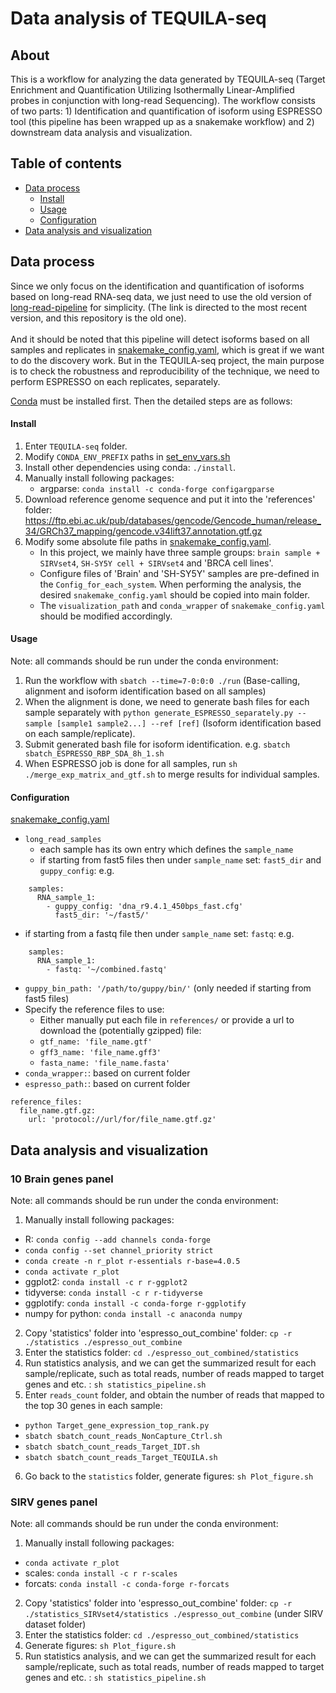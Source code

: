 # Data analysis of TEQUILA-seq

## About

This is a workflow for analyzing the data generated by TEQUILA-seq (Target Enrichment and Quantification Utilizing Isothermally Linear-Amplified probes in conjunction with long-read Sequencing). The workflow consists of two parts: 1) Identification and quantification of isoform using ESPRESSO tool (this pipeline has been wrapped up as a snakemake workflow) and 2) downstream data analysis and visualization. 


## Table of contents

* [Data process](#data-process)
  + [Install](#install)
  + [Usage](#usage)
  + [Configuration](#configuration)
* [Data analysis and visualization](#data-analysis-and-visualization)


## Data process

Since we only focus on the identification and quantification of isoforms based on long-read RNA-seq data, we just need to use the old version of [long-read-pipeline](https://github.com/Xinglab/long-read-pipeline/) for simplicity. (The link is directed to the most recent version, and this repository is the old one). <br/><br/>
And it should be noted that this pipeline will detect isoforms based on all samples and replicates in [snakemake_config.yaml](snakemake_config.yaml), which is great if we want to do the discovery work. But in the TEQUILA-seq project, the main purpose is to check the robustness and reproducibility of the technique, we need to perform ESPRESSO on each replicates, separately. <br/>

[Conda](https://docs.conda.io/projects/conda/en/latest/user-guide/install/linux.html) must be installed first. Then the detailed steps are as follows:

#### Install

1. Enter `TEQUILA-seq` folder.
2. Modify `CONDA_ENV_PREFIX` paths in [set_env_vars.sh](set_env_vars.sh)
3. Install other dependencies using conda: `./install`.
4. Manually install following packages:
    + argparse: `conda install -c conda-forge configargparse`
5. Download reference genome sequence and put it into the 'references' folder: https://ftp.ebi.ac.uk/pub/databases/gencode/Gencode_human/release_34/GRCh37_mapping/gencode.v34lift37.annotation.gtf.gz
6. Modify some absolute file paths in [snakemake_config.yaml](snakemake_config.yaml).
    + In this project, we mainly have three sample groups: `brain sample + SIRVset4`, `SH-SY5Y cell + SIRVset4` and 'BRCA cell lines'.
    + Configure files of 'Brain' and 'SH-SY5Y' samples are pre-defined in the `Config_for_each_system`. When performing the analysis, the desired `snakemake_config.yaml` should be copied into main folder.
    + The `visualization_path` and `conda_wrapper` of `snakemake_config.yaml` should be modified accordingly.

#### Usage

Note: all commands should be run under the conda environment: 
1. Run the workflow with `sbatch --time=7-0:0:0 ./run` (Base-calling, alignment and isoform identification based on all samples)
2. When the alignment is done, we need to generate bash files for each sample separately with `python generate_ESPRESSO_separately.py --sample [sample1 sample2...] --ref [ref]` (Isoform identification based on each sample/replicate). 
3. Submit generated bash file for isoform identification.   e.g. `sbatch sbatch_ESPRESSO_RBP_SDA_8h_1.sh`
4. When ESPRESSO job is done for all samples, run `sh ./merge_exp_matrix_and_gtf.sh` to merge results for individual samples.

#### Configuration

[snakemake_config.yaml](snakemake_config.yaml)
* `long_read_samples`
  + each sample has its own entry which defines the `sample_name`
  + if starting from fast5 files then under `sample_name` set: `fast5_dir` and `guppy_config`: e.g.
```
    samples:
      RNA_sample_1:
        - guppy_config: 'dna_r9.4.1_450bps_fast.cfg'
          fast5_dir: '~/fast5/'
```
  + if starting from a fastq file then under `sample_name` set: `fastq`: e.g.
```
    samples:
      RNA_sample_1:
        - fastq: '~/combined.fastq'
```
* `guppy_bin_path: '/path/to/guppy/bin/'` (only needed if starting from fast5 files)
* Specify the reference files to use:
  + Either manually put each file in `references/` or provide a url to download the (potentially gzipped) file:
  + `gtf_name: 'file_name.gtf'`
  + `gff3_name: 'file_name.gff3'`
  + `fasta_name: 'file_name.fasta'`
* `conda_wrapper:`: based on current folder
* `espresso_path:`: based on current folder
```
reference_files:
  file_name.gtf.gz:
    url: 'protocol://url/for/file_name.gtf.gz'
```


## Data analysis and visualization

### 10 Brain genes panel
Note: all commands should be run under the conda environment: 
1. Manually install following packages:
  + R: `conda config --add channels conda-forge`
  + `conda config --set channel_priority strict`
  + `conda create -n r_plot r-essentials r-base=4.0.5`
  + `conda activate r_plot`
  + ggplot2: `conda install -c r r-ggplot2`
  + tidyverse: `conda install -c r r-tidyverse`
  + ggplotify: `conda install -c conda-forge r-ggplotify`
  + numpy for python: `conda install -c anaconda numpy`
2. Copy 'statistics' folder into 'espresso_out_combine' folder: `cp -r ./statistics ./espresso_out_combine`
3. Enter the statistics folder: `cd ./espresso_out_combined/statistics`
4. Run statistics analysis, and we can get the summarized result for each sample/replicate, such as total reads, number of reads mapped to target genes and etc. :  `sh statistics_pipeline.sh`
5. Enter `reads_count` folder, and obtain the number of reads that mapped to the top 30 genes in each sample:
  + `python Target_gene_expression_top_rank.py`
  + `sbatch sbatch_count_reads_NonCapture_Ctrl.sh`
  + `sbatch sbatch_count_reads_Target_IDT.sh`
  + `sbatch sbatch_count_reads_Target_TEQUILA.sh`
6. Go back to the `statistics` folder, generate figures: `sh Plot_figure.sh`



### SIRV genes panel
Note: all commands should be run under the conda environment: 
1. Manually install following packages:
  + `conda activate r_plot`
  + scales: `conda install -c r r-scales`
  + forcats: `conda install -c conda-forge r-forcats`
2. Copy 'statistics' folder into 'espresso_out_combine' folder: `cp -r ./statistics_SIRVset4/statistics ./espresso_out_combine` (under SIRV dataset folder)
3. Enter the statistics folder: `cd ./espresso_out_combined/statistics`
4. Generate figures: `sh Plot_figure.sh`
5. Run statistics analysis, and we can get the summarized result for each sample/replicate, such as total reads, number of reads mapped to target genes and etc. :  `sh statistics_pipeline.sh`
